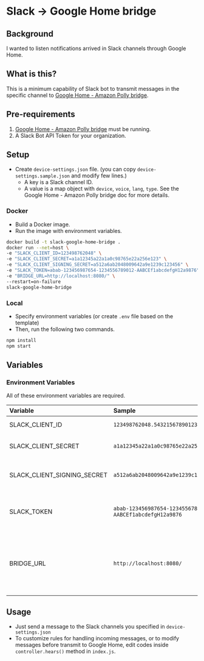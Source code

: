 # Slack -> Google Home bridge

## Background
I wanted to listen notifications arrived in Slack channels through Google Home.

## What is this?
This is a minimum capability of Slack bot to transmit messages in the specific channel to [Google Home - Amazon Polly bridge](https://github.com/hjmsano/google-home-amazon-polly-bridge).

## Pre-requirements
1. [Google Home - Amazon Polly bridge](https://github.com/hjmsano/google-home-amazon-polly-bridge) must be running.
2. A Slack Bot API Token for your organization.

## Setup

- Create `device-settings.json` file. (you can copy `device-settings.sample.json` and modify few lines.)
    - A key is a Slack channel ID.
    - A value is a map object with `device`, `voice`, `lang`, `type`. See the Google Home - Amazon Polly bridge doc for more details.

### Docker

- Build a Docker image.
- Run the image with environment variables.

```sh
docker build -t slack-google-home-bridge .
docker run --net=host \
-e "SLACK_CLIENT_ID=123498762048" \
-e "SLACK_CLIENT_SECRET=a1a12345a22a1a0c98765e22a256e123" \
-e "SLACK_CLIENT_SIGNING_SECRET=a512a6ab2048009642a9e1239c123456" \
-e "SLACK_TOKEN=abab-123456987654-1234556789012-AABCEf1abcdefgH12a9876" \
-e "BRIDGE_URL=http://localhost:8080/" \
--restart=on-failure
slack-google-home-bridge
```

### Local

- Specify environment variables (or create `.env` file based on the template)
- Then, run the following two commands.

```sh
npm install
npm start
```

## Variables

### Environment Variables

All of these environment variables are required.

|Variable|Sample|Note|
|:----|:----|:----|
|SLACK_CLIENT_ID|`123498762048.54321567890123`|Slack Client ID|
|SLACK_CLIENT_SECRET|`a1a12345a22a1a0c98765e22a256e123`|Slack Client Secret|
|SLACK_CLIENT_SIGNING_SECRET|`a512a6ab2048009642a9e1239c123456`|Slack Client Signing Secret|
|SLACK_TOKEN|`abab-123456987654-1234556789012-AABCEf1abcdefgH12a9876`|Slack Bot User OAuth Access Token|
|BRIDGE_URL|`http://localhost:8080/`|An endpoint URL of Google Home - Amazon Polly bridge|

## Usage
- Just send a message to the Slack channels you specified in `device-settings.json`
- To customize rules for handling incoming messages, or to modify messages before transmit to Google Home, edit codes inside `controller.hears()` method in `index.js`.
